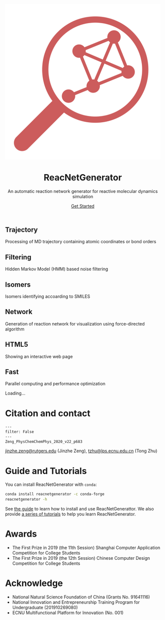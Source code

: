 <header class="hero">

![Logo](_static/reacnetgen.svg)

# ReacNetGenerator

An automatic reaction network generator for reactive molecular dynamics simulation

<a href="/guide/install.html" class="nav-link action-button">Get Started</a>

</header>

<div class="features">

## Trajectory

Processing of MD trajectory containing atomic coordinates or bond orders

## Filtering

Hidden Markov Model (HMM) based noise filtering

## Isomers

Isomers identifying accoarding to SMILES

## Network

Generation of reaction network for visualization using force-directed algorithm

## HTML5

Showing an interactive web page

## Fast

Parallel computing and performance optimization

</div>

<div class="bilitube" data-youtube="TI21SI9YPfo" data-bvid="BV175411N7uG">Loading...</div>

# Citation and contact

```{bibliography}
---
filter: False
---
Zeng_PhysChemChemPhys_2020_v22_p683
```

jinzhe.zeng@rutgers.edu (Jinzhe Zeng), tzhu@lps.ecnu.edu.cn (Tong Zhu)

# Guide and Tutorials

You can install ReacNetGenerator with `conda`:

```sh
conda install reacnetgenerator -c conda-forge
reacnetgenerator -h
```

See [the guide](guide/index) to learn how to install and use ReacNetGenerattor. We also provide [a series of tutorials](tutorial/index) to help you learn ReacNetGenerator.

# Awards

- The First Prize in 2019 (the 11th Session) Shanghai Computer Application Competition for College Students
- The First Prize in 2019 (the 12th Session) Chinese Computer Design Competition for College Students

# Acknowledge

- National Natural Science Foundation of China (Grants No. 91641116)
- National Innovation and Entrepreneurship Training Program for Undergraduate (201910269080)
- ECNU Multifunctional Platform for Innovation (No. 001)
